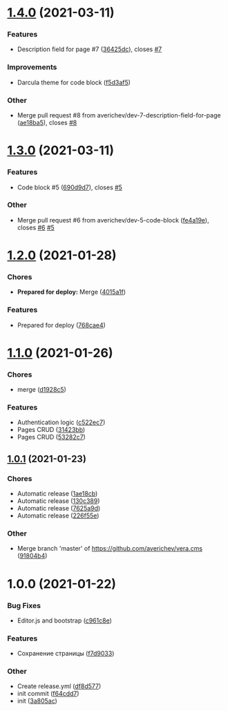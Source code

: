# [1.4.0](https://github.com/averichev/vera.cms/compare/v1.3.0...v1.4.0) (2021-03-11)

### Features

- Description field for page #7 ([36425dc](https://github.com/averichev/vera.cms/commit/36425dc40391779e0c0fac121d28caf5feca6eae)), closes [#7](https://github.com/averichev/vera.cms/issues/7)

### Improvements

- Darcula theme for code block ([f5d3af5](https://github.com/averichev/vera.cms/commit/f5d3af521c2c769482d84e9b3e5e6536f4ed5637))

### Other

- Merge pull request #8 from averichev/dev-7-description-field-for-page ([ae18ba5](https://github.com/averichev/vera.cms/commit/ae18ba5eae34a6021f8f3d7561b8135c0d95e491)), closes [#8](https://github.com/averichev/vera.cms/issues/8)

# [1.3.0](https://github.com/averichev/vera.cms/compare/v1.2.0...v1.3.0) (2021-03-11)

### Features

- Code block #5 ([690d9d7](https://github.com/averichev/vera.cms/commit/690d9d7a94471d0103ad48c9749d009b29f6f256)), closes [#5](https://github.com/averichev/vera.cms/issues/5)

### Other

- Merge pull request #6 from averichev/dev-5-code-block ([fe4a19e](https://github.com/averichev/vera.cms/commit/fe4a19e29459af71771736e599d497cd491170d5)), closes [#6](https://github.com/averichev/vera.cms/issues/6) [#5](https://github.com/averichev/vera.cms/issues/5)

# [1.2.0](https://github.com/averichev/vera.cms/compare/v1.1.0...v1.2.0) (2021-01-28)

### Chores

- **Prepared for deploy:** Merge ([4015a1f](https://github.com/averichev/vera.cms/commit/4015a1ff8b43fd195b15d74cc8d9200323b5f749))

### Features

- Prepared for deploy ([768cae4](https://github.com/averichev/vera.cms/commit/768cae43c5d7db62a7988b1114ca7f0f54656f58))

# [1.1.0](https://github.com/averichev/vera.cms/compare/v1.0.1...v1.1.0) (2021-01-26)

### Chores

- merge ([d1928c5](https://github.com/averichev/vera.cms/commit/d1928c50a860174259a0c9ed1ad8fe64a0eaaf0c))

### Features

- Authentication logic ([c522ec7](https://github.com/averichev/vera.cms/commit/c522ec7b64924996e0b5d62d3f23f4600acb011c))
- Pages CRUD ([31423bb](https://github.com/averichev/vera.cms/commit/31423bbb69adfec8a996a08a323abdd0d9a90727))
- Pages CRUD ([53282c7](https://github.com/averichev/vera.cms/commit/53282c7919d0c5351ba0e78fdd729f4b31a1cee4))

## [1.0.1](https://github.com/averichev/vera.cms/compare/v1.0.0...v1.0.1) (2021-01-23)

### Chores

- Automatic release ([1ae18cb](https://github.com/averichev/vera.cms/commit/1ae18cb1adc4987f8c1a55e755fbad9d1fb5cc7b))
- Automatic release ([130c389](https://github.com/averichev/vera.cms/commit/130c38924c1edde4eea7aea182749e6b406e630f))
- Automatic release ([7625a9d](https://github.com/averichev/vera.cms/commit/7625a9d7bc2eb4ae3f31c5d0d86fd2e2f89a0b1d))
- Automatic release ([226f55e](https://github.com/averichev/vera.cms/commit/226f55e5cd5b1cde8474619f92686dd2ff0888df))

### Other

- Merge branch 'master' of https://github.com/averichev/vera.cms ([91804b4](https://github.com/averichev/vera.cms/commit/91804b4849f7bb4a74b121e30f2a0255f12ec460))

# 1.0.0 (2021-01-22)

### Bug Fixes

- Editor.js and bootstrap ([c961c8e](https://github.com/averichev/vera.cms/commit/c961c8e4f1acb369f4291f6b5980db9951c8f705))

### Features

- Сохранение страницы ([f7d9033](https://github.com/averichev/vera.cms/commit/f7d9033731e78cba887b70cc042c83214245fa09))

### Other

- Create release.yml ([df8d577](https://github.com/averichev/vera.cms/commit/df8d577c829e20222ee19f6dc683f6b8335947f3))
- init commit ([f64cdd7](https://github.com/averichev/vera.cms/commit/f64cdd7a4fef3bf107a64f65a9339c7b30eed5c8))
- init ([3a805ac](https://github.com/averichev/vera.cms/commit/3a805ac2e95ce5f4b6aaca1e5ed7959639e4d1f0))
